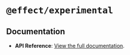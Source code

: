 # `@effect/experimental`

## Documentation

- **API Reference**: [View the full documentation](https://effect-ts.github.io/effect/docs/experimental).
